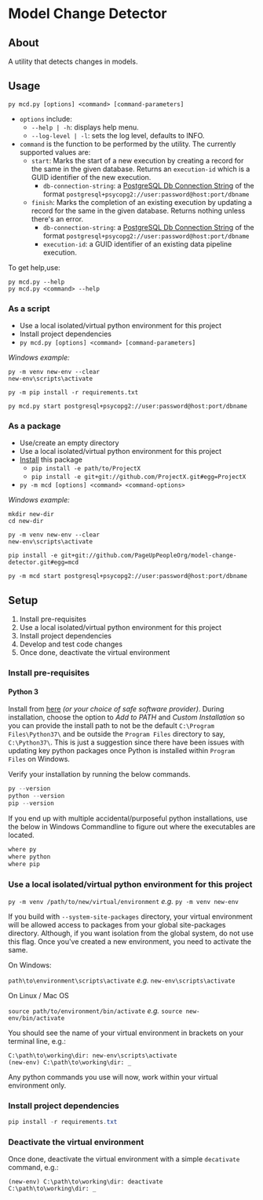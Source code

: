 # Model Change Detector

## About

A utility that detects changes in models.

## Usage

```commandline
py mcd.py [options] <command> [command-parameters]
```

- `options` include:
  - `--help | -h`: displays help menu.
  - `--log-level | -l`: sets the log level, defaults to INFO.
- `command` is the function to be performed by the utility. The currently supported values are:
  - `start`: Marks the start of a new execution by creating a record for the same in the given database. Returns an `execution-id` which is a GUID identifier of the new execution.
    - `db-connection-string`: a [PostgreSQL Db Connection String](http://docs.sqlalchemy.org/en/latest/dialects/postgresql.html#module-sqlalchemy.dialects.postgresql.psycopg2) of the format `postgresql+psycopg2://user:password@host:port/dbname`
  - `finish`: Marks the completion of an existing execution by updating a record for the same in the given database. Returns nothing unless there's an error.
    - `db-connection-string`: a [PostgreSQL Db Connection String](http://docs.sqlalchemy.org/en/latest/dialects/postgresql.html#module-sqlalchemy.dialects.postgresql.psycopg2) of the format `postgresql+psycopg2://user:password@host:port/dbname`
    - `execution-id`: a GUID identifier of an existing data pipeline execution.

To get help,use:

```
py mcd.py --help
py mcd.py <command> --help
```

### As a script

- Use a local isolated/virtual python environment for this project
- Install project dependencies
- `py mcd.py [options] <command> [command-parameters]`

_Windows example:_

```commandline
py -m venv new-env --clear
new-env\scripts\activate

py -m pip install -r requirements.txt

py mcd.py start postgresql+psycopg2://user:password@host:port/dbname
```

### As a package

- Use/create an empty directory
- Use a local isolated/virtual python environment for this project
- [Install](https://pip.pypa.io/en/stable/reference/pip_install/#editable-installs) this package
  - `pip install -e path/to/ProjectX`
  - `pip install -e git+git://github.com/ProjectX.git#egg=ProjectX`
- `py -m mcd [options] <command> <command-options>`

_Windows example:_

```commandline
mkdir new-dir
cd new-dir

py -m venv new-env --clear
new-env\scripts\activate

pip install -e git+git://github.com/PageUpPeopleOrg/model-change-detector.git#egg=mcd

py -m mcd start postgresql+psycopg2://user:password@host:port/dbname
```

## Setup

1. Install pre-requisites
2. Use a local isolated/virtual python environment for this project
3. Install project dependencies
4. Develop and test code changes
5. Once done, deactivate the virtual environment

### Install pre-requisites

#### Python 3

Install from [here](https://www.python.org/) _(or your choice of safe software provider)_. During installation, choose the option to _Add to PATH_ and _Custom Installation_ so you can provide the install path to not be the default `C:\Program Files\Python37\` and be outside the `Program Files` directory to say, `C:\Python37\`. This is just a suggestion since there have been issues with updating key python packages once Python is installed within `Program Files` on Windows.

Verify your installation by running the below commands.

```powershell
py --version
python --version
pip --version
```

If you end up with multiple accidental/purposeful python installations, use the below in Windows Commandline to figure out where the executables are located.

```cmd
where py
where python
where pip
```

### Use a local isolated/virtual python environment for this project

`py -m venv /path/to/new/virtual/environment` _e.g._ `py -m venv new-env`

If you build with `--system-site-packages` directory, your virtual environment will be allowed access to packages from your global site-packages directory. Although, if you want isolation from the global system, do not use this flag. Once you've created a new environment, you need to activate the same.

On Windows:

`path\to\environment\scripts\activate` _e.g._ `new-env\scripts\activate`

On Linux / Mac OS

`source path/to/environment/bin/activate` _e.g._ `source new-env/bin/activate`

You should see the name of your virtual environment in brackets on your terminal line, e.g.:

```
C:\path\to\working\dir: new-env\scripts\activate
(new-env) C:\path\to\working\dir: _
```

Any python commands you use will now, work within your virtual environment only.

### Install project dependencies

```powershell
pip install -r requirements.txt
```

### Deactivate the virtual environment

Once done, deactivate the virtual environment with a simple `decativate` command, e.g.:

```commandline
(new-env) C:\path\to\working\dir: deactivate
C:\path\to\working\dir: _
```

